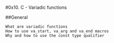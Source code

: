 #0x10. C - Variadic functions

##General

    What are variadic functions
    How to use va_start, va_arg and va_end macros
    Why and how to use the const type qualifier


